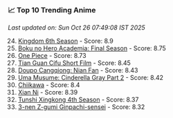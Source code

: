 ### 📈 Top 10 Trending Anime

*Last updated on: Sun Oct 26 07:49:08 IST 2025*

24. [Kingdom 6th Season](https://myanimelist.net/anime/61517) - Score: 8.9
47. [Boku no Hero Academia: Final Season](https://myanimelist.net/anime/60098) - Score: 8.75
55. [One Piece](https://myanimelist.net/anime/21) - Score: 8.73
181. [Tian Guan Cifu Short Film](https://myanimelist.net/anime/60988) - Score: 8.45
187. [Doupo Cangqiong: Nian Fan](https://myanimelist.net/anime/51039) - Score: 8.43
194. [Uma Musume: Cinderella Gray Part 2](https://myanimelist.net/anime/61930) - Score: 8.42
215. [Chiikawa](https://myanimelist.net/anime/50250) - Score: 8.4
221. [Xian Ni](https://myanimelist.net/anime/55809) - Score: 8.39
237. [Tunshi Xingkong 4th Season](https://myanimelist.net/anime/56524) - Score: 8.37
278. [3-nen Z-gumi Ginpachi-sensei](https://myanimelist.net/anime/54757) - Score: 8.32
